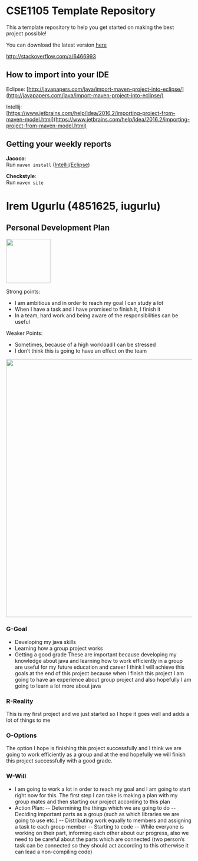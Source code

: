 # CSE1105 Template Repository

This a template repository to help you get started on making the best project possible!

You can download the latest version [here](https://github.com/SERG-Delft/TI1216/releases)

http://stackoverflow.com/a/6466993

## How to import into your IDE

Eclipse:
[http://javapapers.com/java/import-maven-project-into-eclipse/](http://javapapers.com/java/import-maven-project-into-eclipse/)

Intellij:  
[https://www.jetbrains.com/help/idea/2016.2/importing-project-from-maven-model.html](https://www.jetbrains.com/help/idea/2016.2/importing-project-from-maven-model.html)

## Getting your weekly reports

**Jacoco**:  
Run `maven install` ([Intellij](https://www.jetbrains.com/help/idea/2016.3/getting-started-with-maven.html#execute_maven_goal)/[Eclipse](http://imgur.com/a/6q7pV))

**Checkstyle**:  
Run `maven site`

# Irem Ugurlu (4851625, iugurlu)

## Personal Development Plan

<img src="https://user-images.githubusercontent.com/47633984/52824577-6601fc80-30b9-11e9-9d03-5eda021d9827.jpg" width="120"/>

Strong points:
- I am ambitious and in order to reach my goal I can study a lot
- When I have a task and I have promised to finish it, I finish it
- In a team, hard work and being aware of the responsibilities can be useful

Weaker Points:
- Sometimes, because of a high workload I can be stressed
- I don’t think this is going to have an effect on the team

<img src="https://user-images.githubusercontent.com/47633984/52824182-f63f4200-30b7-11e9-9186-03209eedabed.png" width="700"/>

### G-Goal
- Developing my java skills
- Learning how a group project works 
- Getting a good grade
These are important because developing my knowledge about java and learning how to work efficiently in a group are useful for my future education and career
I think I will achieve this goals at the end of this project because when I finish this project I am going to have an experience about group project and also hopefully I am going to learn a lot more about java

### R-Reality
This is my first project and we just started so I hope it goes well and adds a lot of things to me

### O-Options
The option I hope is finishing this project successfully and I think we are going to work efficiently as a group and at the end hopefully we will finish this project successfully with a good grade. 

### W-Will
- I am going to work a lot in order to reach my goal and I am going to start right now for this. The first step I can take is making a plan with my group mates and then starting our project according to this plan
- Action Plan:
-- Determining the things which we are going to do
-- Deciding important parts as a group (such as which libraries we are going to use etc.)
-- Distributing work equally to members and assigning a task to each group member
-- Starting to code
-- While everyone is working on their part, informing each other about our progress, also we need to be careful about the parts which are connected (two person’s task can be connected so they should act according to this otherwise it can lead a non-compiling code)

 